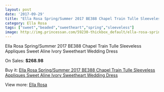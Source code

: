 ```yaml
---
layout: post
date: '2017-09-29'
title: "Ella Rosa Spring/Summer 2017 BE388 Chapel Train Tulle Sleeveless Appliques Sweet Aline Ivory Sweetheart Wedding Dress"
category: Ella Rosa
tags: ["sweet","beaded","sweetheart","spring","sleeveless"]
image: http://img.princessan.com/59230-thickbox_default/ella-rosa-spring-summer-2017-be388-chapel-train-tulle-sleeveless-appliques-sweet-aline-ivory-sweetheart-wedding-dress.jpg
---
```

Ella Rosa Spring/Summer 2017 BE388 Chapel Train Tulle Sleeveless Appliques Sweet Aline Ivory Sweetheart Wedding Dress

On Sales: **$268.98**
<a href="https://www.princessan.com/en/ella-rosa/26220-ella-rosa-spring-summer-2017-be388-chapel-train-tulle-sleeveless-appliques-sweet-aline-ivory-sweetheart-wedding-dress.html"><amp-img layout="responsive" width="600" height="600" src="//img.princessan.com/59230-thickbox_default/ella-rosa-spring-summer-2017-be388-chapel-train-tulle-sleeveless-appliques-sweet-aline-ivory-sweetheart-wedding-dress.jpg" alt="Ella Rosa Spring/Summer 2017 BE388 Chapel Train Tulle Sleeveless Appliques Sweet Aline Ivory Sweetheart Wedding Dress 0" /></a>
<a href="https://www.princessan.com/en/ella-rosa/26220-ella-rosa-spring-summer-2017-be388-chapel-train-tulle-sleeveless-appliques-sweet-aline-ivory-sweetheart-wedding-dress.html"><amp-img layout="responsive" width="600" height="600" src="//img.princessan.com/59232-thickbox_default/ella-rosa-spring-summer-2017-be388-chapel-train-tulle-sleeveless-appliques-sweet-aline-ivory-sweetheart-wedding-dress.jpg" alt="Ella Rosa Spring/Summer 2017 BE388 Chapel Train Tulle Sleeveless Appliques Sweet Aline Ivory Sweetheart Wedding Dress 1" /></a>
<a href="https://www.princessan.com/en/ella-rosa/26220-ella-rosa-spring-summer-2017-be388-chapel-train-tulle-sleeveless-appliques-sweet-aline-ivory-sweetheart-wedding-dress.html"><amp-img layout="responsive" width="600" height="600" src="//img.princessan.com/59231-thickbox_default/ella-rosa-spring-summer-2017-be388-chapel-train-tulle-sleeveless-appliques-sweet-aline-ivory-sweetheart-wedding-dress.jpg" alt="Ella Rosa Spring/Summer 2017 BE388 Chapel Train Tulle Sleeveless Appliques Sweet Aline Ivory Sweetheart Wedding Dress 2" /></a>

Buy it: [Ella Rosa Spring/Summer 2017 BE388 Chapel Train Tulle Sleeveless Appliques Sweet Aline Ivory Sweetheart Wedding Dress](https://www.princessan.com/en/ella-rosa/26220-ella-rosa-spring-summer-2017-be388-chapel-train-tulle-sleeveless-appliques-sweet-aline-ivory-sweetheart-wedding-dress.html "Ella Rosa Spring/Summer 2017 BE388 Chapel Train Tulle Sleeveless Appliques Sweet Aline Ivory Sweetheart Wedding Dress")

View more: [Ella Rosa](https://www.princessan.com/en/244-ella-rosa "Ella Rosa")